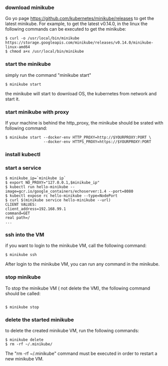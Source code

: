 ### download minikube
Go yo page https://github.com/kubernetes/minikube/releases to get the latest minikube. For example, to get the latest v0.14.0, in the linux the following commands can be executed to get the minikube:

```shell
$ curl -o /usr/local/bin/minikube https://storage.googleapis.com/minikube/releases/v0.14.0/minikube-linux-amd64
$ chmod a+x /usr/local/bin/minikube
```

### start the minikube

simply run the command "minikube start"

```shell
$ minikube start
```
the minikube will start to download OS, the kubernetes from network and start it.

### start minikube with proxy

If your machine is behind the http_proxy, the minikube should be srated with following command:
```shell
$ minikube start --docker-env HTTP_PROXY=http://$YOURPROXY:PORT \
                 --docker-env HTTPS_PROXY=https://$YOURPROXY:PORT
```

### install kubectl

### start a service

```shell
$ minikube_ip=`minikube ip`
$ export NO_PROXY="127.0.0.1,$minikube_ip"
$ kubectl run hello-minikube --image=gcr.io/google_containers/echoserver:1.4 --port=8080
$ kubectl expose rc hello-minikube --type=NodePort
$ curl $(minikube service hello-minikube --url)
CLIENT VALUES:
client_address=192.168.99.1
command=GET
real path=/
...

```

### ssh into the VM

if you want to login to the minikube VM, call the following command:

```shell
$ minikube ssh
```

After login to the minikube VM, you can run any command in the minikube.

### stop minikube

To stop the minikube VM ( not delete the VM), the following command should be called:

```shell

$ minikube stop

```

### delete the started minikube

to delete the created minikube VM, run the following commands:

```shell
$ minikube delete
$ rm -rf ~/.minikube/
```

The "rm -rf ~/.minikube" command must be executed in order to restart a new minikube VM.
